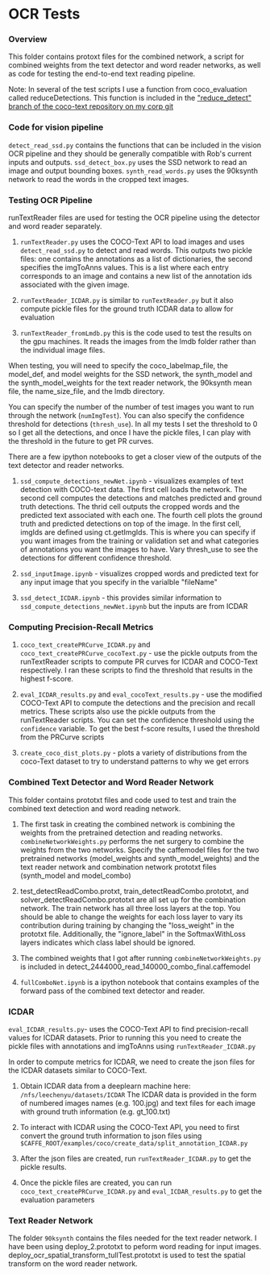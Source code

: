 # OCR Tests

### Overview

This folder contains protoxt files for the combined network, a script for combined weights from the text detector and word reader networks, as well as code for testing the end-to-end text reading pipeline.

Note: In several of the test scripts I use a function from coco_evaluation called reduceDetections. This function is included in the ["reduce_detect" branch of the coco-text repository on my corp git](https://git.corp.yahoo.com/marissac/coco-text/tree/reduce_detect) 

### Code for vision pipeline

```detect_read_ssd.py``` contains the functions that can be included in the vision OCR pipeline and they should be generally compatible with Rob's current inputs and outputs. ```ssd_detect_box.py``` uses the SSD network to read an image and output bounding boxes. ```synth_read_words.py``` uses the 90ksynth network to read the words in the cropped text images.

### Testing OCR Pipeline

runTextReader files are used for testing the OCR pipeline using the detector and word reader separately.

1. ```runTextReader.py``` uses the COCO-Text API to load images and uses ```detect_read_ssd.py``` to detect and read words. This outputs two pickle files: one contains the annotations as a list of dictionaries, the second specifies the imgToAnns values. This is a list where each entry corresponds to an image and contains a new list of the annotation ids associated with the given image. 

2. ```runTextReader_ICDAR.py``` is similar to ```runTextReader.py``` but it also compute pickle files for the ground truth ICDAR data to allow for evaluation

3. ```runTextReader_fromLmdb.py``` this is the code used to test the results on the gpu machines. It reads the images from the lmdb folder rather than the individual image files. 

When testing, you will need to specify the coco_labelmap_file, the model_def, and model weights for the SSD network, the synth_model and the synth_model_weights for the text reader network, the 90ksynth mean file, the name_size_file, and the lmdb directory.

You can specify the number of the number of test images you want to run through the network (```numImgTest```). You can also specify the confidence threshold for detections (```thresh_use```). In all my tests I set the threshold to 0 so I get all the detections, and once I have the pickle files, I can play with the threshold in the future to get PR curves. 

There are a few ipython notebooks to get a closer view of the outputs of the text detector and reader networks.

1. `ssd_compute_detections_newNet.ipynb` - visualizes examples of text detection with COCO-text data. The first cell loads the network. The second cell computes the detections and matches predicted and ground truth detections. The thrid cell outputs the cropped words and the predicted text associated with each one. The fourth cell plots the ground truth and predicted detections on top of the image. In the first cell, imgIds are defined using ct.getImgIds. This is where you can specify if you want images from the training or validation set and what categories of annotations you want the images to have. Vary thresh_use to see the detections for different confidence threshold.

2. `ssd_inputImage.ipynb` - visualizes cropped words and predicted text for any input image that you specify in the varialble "fileName"

3. `ssd_detect_ICDAR.ipynb` - this provides similar information to `ssd_compute_detections_newNet.ipynb` but the inputs are from ICDAR

### Computing Precision-Recall Metrics

1. `coco_text_createPRCurve_ICDAR.py` and `coco_text_createPRCurve_cocoText.py` - use the pickle outputs from the runTextReader scripts to compute PR curves for ICDAR and COCO-Text respectively. I ran these scripts to find the threshold that results in the highest f-score. 

2. `eval_ICDAR_results.py` and `eval_cocoText_results.py` - use the modified COCO-Text API to compute the detections and the precision and recall metrics. These scripts also use the pickle outputs from the runTextReader scripts. You can set the confidence threshold using the `confidence` variable. To get the best f-score results, I used the threshold from the PRCurve scripts

3. `create_coco_dist_plots.py` - plots a variety of distributions from the coco-Text dataset to try to understand patterns to why we get errors

### Combined Text Detector and Word Reader Network

This folder contains prototxt files and code used to test and train the combined text detection and word reading network.

1. The first task in creating the combined network is combining the weights from the pretrained detection and reading networks. ```combineNetworkWeights.py``` performs the net surgery to combine the weights from the two networks. Specify the caffemodel files for the two pretrained networks (model_weights and synth_model_weights) and the text reader network and combination network prototxt files (synth_model and model_combo)

2.  test_detectReadCombo.protxt, train_detectReadCombo.prototxt, and solver_detectReadCombo.prototxt are all set up for the combination network. The train network has all three loss layers at the top. You should be able to change the weights for each loss layer to vary its contribution during training by changing the "loss_weight" in the prototxt file. Additionally, the "ignore_label" in the SoftmaxWithLoss layers indicates which class label should be ignored.

3. The combined weights that I got after running ```combineNetworkWeights.py``` is included in detect_2444000_read_140000_combo_final.caffemodel

4. `fullComboNet.ipynb` is a ipython notebook that contains examples of the forward pass of the combined text detector and reader. 

### ICDAR

```eval_ICDAR_results.py```- uses the COCO-Text API to find precision-recall values for ICDAR datasets. Prior to running this you need to create the pickle files with annotations and imgToAnns using ```runTextReader_ICDAR.py``` 

In order to compute metrics for ICDAR, we need to create the json files for the ICDAR datasets similar to COCO-Text. 

1. Obtain ICDAR data from a deeplearn machine here: `/nfs/leechenyu/datasets/ICDAR` The ICDAR data is provided in the form of numbered images names (e.g. 100.jpg) and text files for each image with ground truth information (e.g. gt_100.txt)

2. To interact with ICDAR using the COCO-Text API, you need to first convert the ground truth information to json files using `$CAFFE_ROOT/examples/coco/create_data/split_annotation_ICDAR.py`

3. After the json files are created, run `runTextReader_ICDAR.py` to get the pickle results. 

4. Once the pickle files are created, you can run `coco_text_createPRCurve_ICDAR.py`  and `eval_ICDAR_results.py` to get the evaluation parameters 

### Text Reader Network

The folder ```90ksynth``` contains the files needed for the text reader network. I have been using deploy_2.prototxt to peform word reading for input images. deploy_ocr_spatial_transform_tullTest.prototxt is used to test the spatial transform on the word reader network.
